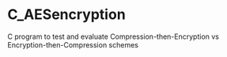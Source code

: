 # C_AESencryption

C program to test and evaluate Compression-then-Encryption vs Encryption-then-Compression schemes
